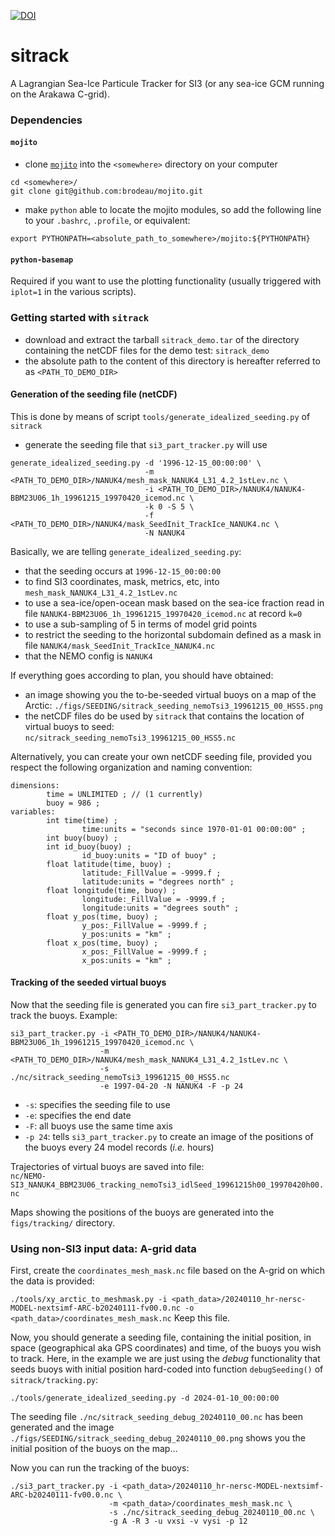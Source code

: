 [![DOI](https://zenodo.org/badge/622954088.svg)](https://zenodo.org/badge/latestdoi/622954088)

# sitrack

A Lagrangian Sea-Ice Particule Tracker for SI3 (or any sea-ice GCM running on the Arakawa C-grid).

### Dependencies

#### `mojito`
 * clone [`mojito`](https://github.com/brodeau/mojito) into the `<somewhere>` directory on your computer 
 ```
 cd <somewhere>/
 git clone git@github.com:brodeau/mojito.git
 ```
 * make `python` able to locate the mojito modules, so add the following line to your `.bashrc`, `.profile`, or equivalent:
 ```
 export PYTHONPATH=<absolute_path_to_somewhere>/mojito:${PYTHONPATH}
 ```

#### `python-basemap`
Required if you want to use the plotting functionality (usually triggered with `iplot=1` in the various scripts).


### Getting started with `sitrack`

* download and extract the tarball `sitrack_demo.tar` of the directory containing the netCDF files for the demo test: `sitrack_demo`
* the absolute path to the content of this directory is hereafter referred to as `<PATH_TO_DEMO_DIR>`


#### Generation of the seeding file (netCDF)

This is done by means of script `tools/generate_idealized_seeding.py` of `sitrack` 

* generate the seeding file that `si3_part_tracker.py` will use
```
generate_idealized_seeding.py -d '1996-12-15_00:00:00' \
                              -m <PATH_TO_DEMO_DIR>/NANUK4/mesh_mask_NANUK4_L31_4.2_1stLev.nc \
                              -i <PATH_TO_DEMO_DIR>/NANUK4/NANUK4-BBM23U06_1h_19961215_19970420_icemod.nc \
                              -k 0 -S 5 \
                              -f  <PATH_TO_DEMO_DIR>/NANUK4/mask_SeedInit_TrackIce_NANUK4.nc \
                              -N NANUK4
```
Basically, we are telling `generate_idealized_seeding.py`:
- that the seeding occurs at `1996-12-15_00:00:00`
- to find SI3 coordinates, mask, metrics, etc, into `mesh_mask_NANUK4_L31_4.2_1stLev.nc`
- to use a sea-ice/open-ocean mask based on the sea-ice fraction  read in file `NANUK4-BBM23U06_1h_19961215_19970420_icemod.nc` at record `k=0`
- to use a sub-sampling of 5 in terms of model grid points
- to restrict the seeding to the horizontal subdomain defined as a mask in file `NANUK4/mask_SeedInit_TrackIce_NANUK4.nc`
- that the NEMO config is `NANUK4`

If everything goes according to plan, you should have obtained:
- an image showing you the to-be-seeded virtual buoys on a map of the Arctic: `./figs/SEEDING/sitrack_seeding_nemoTsi3_19961215_00_HSS5.png`
- the netCDF files do be used by `sitrack` that contains the location of virtual buoys to seed: `nc/sitrack_seeding_nemoTsi3_19961215_00_HSS5.nc`


Alternatively, you can create your own netCDF seeding file, provided you respect the following organization and naming convention:
```
dimensions:
        time = UNLIMITED ; // (1 currently)
        buoy = 986 ;
variables:
        int time(time) ;
                time:units = "seconds since 1970-01-01 00:00:00" ;
        int buoy(buoy) ;
        int id_buoy(buoy) ;
                id_buoy:units = "ID of buoy" ;
        float latitude(time, buoy) ;
                latitude:_FillValue = -9999.f ;
                latitude:units = "degrees north" ;
        float longitude(time, buoy) ;
                longitude:_FillValue = -9999.f ;
                longitude:units = "degrees south" ;
        float y_pos(time, buoy) ;
                y_pos:_FillValue = -9999.f ;
                y_pos:units = "km" ;
        float x_pos(time, buoy) ;
                x_pos:_FillValue = -9999.f ;
                x_pos:units = "km" ;
```

#### Tracking of the seeded virtual buoys

Now that the seeding file is generated you can fire `si3_part_tracker.py` to track the buoys.
Example:
```
si3_part_tracker.py -i <PATH_TO_DEMO_DIR>/NANUK4/NANUK4-BBM23U06_1h_19961215_19970420_icemod.nc \
                    -m <PATH_TO_DEMO_DIR>/NANUK4/mesh_mask_NANUK4_L31_4.2_1stLev.nc \
                    -s ./nc/sitrack_seeding_nemoTsi3_19961215_00_HSS5.nc
                    -e 1997-04-20 -N NANUK4 -F -p 24
```
- `-s`: specifies the seeding file to use
- `-e`: specifies the end date
- `-F`: all buoys use the same time axis
- `-p 24`: tells `si3_part_tracker.py` to create an image of the positions of the buoys every 24 model records (_i.e._ hours)

Trajectories of virtual buoys are saved into file:<br>
`nc/NEMO-SI3_NANUK4_BBM23U06_tracking_nemoTsi3_idlSeed_19961215h00_19970420h00.nc`

Maps showing the positions of the buoys are generated into the `figs/tracking/` directory.




### Using non-SI3 input data: A-grid data

First, create the `coordinates_mesh_mask.nc` file based on the A-grid on which the data is provided:

```./tools/xy_arctic_to_meshmask.py -i <path_data>/20240110_hr-nersc-MODEL-nextsimf-ARC-b20240111-fv00.0.nc -o <path_data>/coordinates_mesh_mask.nc```
Keep this file.


Now, you should generate a seeding file, containing the initial position, in
space (geographical aka GPS coordinates) and time, of the buoys you wish to
track. Here, in the example we are just using the *debug* functionality that
seeds buoys with initial position hard-coded into function `debugSeeding()` of
`sitrack/tracking.py`:

```./tools/generate_idealized_seeding.py -d 2024-01-10_00:00:00```

The seeding file `./nc/sitrack_seeding_debug_20240110_00.nc` has been generated
and the image `./figs/SEEDING/sitrack_seeding_debug_20240110_00.png` shows you
the initial position of the buoys on the map...

Now you can run the tracking of the buoys:

    ./si3_part_tracker.py -i <path_data>/20240110_hr-nersc-MODEL-nextsimf-ARC-b20240111-fv00.0.nc \
                          -m <path_data>/coordinates_mesh_mask.nc \
                          -s ./nc/sitrack_seeding_debug_20240110_00.nc \
                          -g A -R 3 -u vxsi -v vysi -p 12

